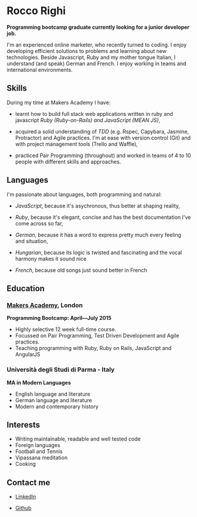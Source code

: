 
Rocco Righi
=========

**Programming bootcamp graduate currently looking for a junior developer job.**

I'm an experienced online marketer, who recently turned to coding. I enjoy developing efficient solutions to problems and learning about new technologies.
Beside Javascript, Ruby and my mother tongue Italian, I understand (and speak) German and French. I enjoy working in teams and international environments.


Skills
----------

During my time at Makers Academy I have:

- learnt how to build full stack web applications written in ruby and javascript
*Ruby (Ruby-on-Rails) and JavaScript (MEAN JS)*,

- acquired a solid understanding of *TDD* (e.g. Rspec, Capybara, Jasmine, Protractor) and Agile practices. I'm at ease with version control (Git) and with project management tools (Trello and Waffle),

- practiced Pair Programming (throughout) and worked in teams of 4 to 10 people with different skills and approaches.


Languages
----------

I'm passionate about languages, both programming and natural:

- *JavaScript*, because it's asychronous, thus better at shaping reality,
- *Ruby*, because it's elegant, concise and has the best documentation I've come across so far,
- *German*, because it has a word to express pretty much every feeling and situation,
- *Hungarian*, because its logic is twisted and fascinating and the vocal harmony makes it sound nice

- *French*, because old songs just sound better in French


Education
----------


### [Makers Academy], London
**Programming Bootcamp: April&mdash;July 2015**

- Highly selective 12 week full-time course.
- Focussed on Pair Programming, Test Driven Development and Agile practices.
- Teaching programming with Ruby, Ruby on Rails, JavaScript and AngularJS

### Università degli Studi di Parma - Italy
**MA in Modern Languages**

- English language and literature
- German language and literature
- Modern and contemporary history

Interests
---------

- Writing maintainable, readable and well tested code
- Foreign languages
- Football and Tennis
- Vipassana meditation
- Cooking


Contact me
-------

- [LinkedIn]
- [Github]


  [Makers Academy]:http://www.makersacademy.com
  [GitHub]:https://github.com/bagolol
  [LinkedIn]:https://uk.linkedin.com/in/roccorighi
  [Repositories on Github]:https://github.com/bagolol?tab=repositories


